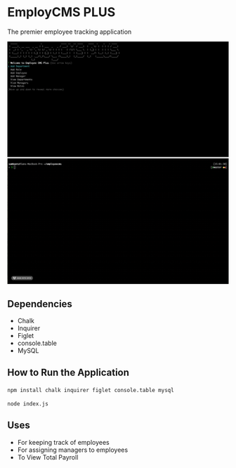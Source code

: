 # EmployCMS PLUS

The premier employee tracking application

![employcms](test.png)
![viewdepart](viewdepartments.gif)
## Dependencies
* Chalk
* Inquirer
* Figlet
* console.table
* MySQL

## How to Run the Application
``` npm install chalk inquirer figlet console.table mysql ```


``` node index.js ```

## Uses
* For keeping track of employees
* For assigning managers to employees
* To View Total Payroll